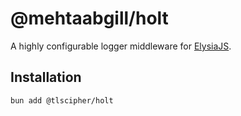 # @mehtaabgill/holt

A highly configurable logger middleware for [ElysiaJS](https://elysiajs.com).

## Installation
```bash
bun add @tlscipher/holt
```